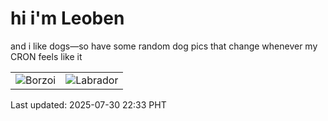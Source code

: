 # hi i'm Leoben

and i like dogs—so have some random dog pics that change whenever my CRON feels like it

|  |  |
|--------|----------|
| ![Borzoi](https://random-dog-vercel.vercel.app/api/random-borzoi?v=1753886013) | ![Labrador](https://random-dog-vercel.vercel.app/api/random-labrador?v=1753886013) |

Last updated: 2025-07-30 22:33 PHT
